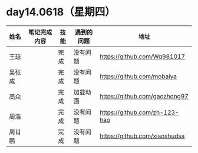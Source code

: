 # day14.0618（星期四）

| 姓名   | 笔记完成内容                                                 | 技能 | 遇到的问题                                         | 地址                                                 |
| :----- | ------------------------------------------------------------ | ------------ | -------------------------------------------------- | ---------------------------------------------------- |
| 王琼   | |       完成       | 没有问题 | https://github.com/Wq981017 |
| 吴张成  |                                                     |    完成<br>         |         没有问题                                           |       https://github.com/mobaiya
| 高众 |                                         |完成              |加载动画                                                 | https://github.com/gaozhong97                                             |
| 周浩   |                                             |完成              |没有问题                                                    | https://github.com/zh-123-hao                                        |
| 周肖鹏  | |   完成           |     没有问题     |     https://github.com/xiaoshudsa